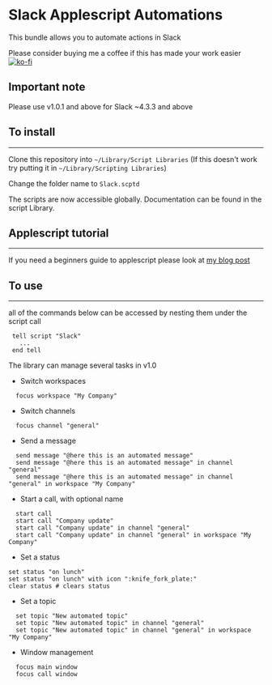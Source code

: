 # Slack Applescript Automations

This bundle allows you to automate actions in Slack

Please consider buying me a coffee if this has made your work easier
[![ko-fi](https://www.ko-fi.com/img/githubbutton_sm.svg)](https://ko-fi.com/C0C31L438)

## Important note

Please use v1.0.1 and above for Slack ~4.3.3 and above

## To install
---
Clone this repository into `~/Library/Script Libraries` (If this doesn't work try putting it in `~/Library/Scripting Libraries`)

Change the folder name to `Slack.scptd`

The scripts are now accessible globally. Documentation can be found in the script Library.

## Applescript tutorial
---

If you need a beginners guide to applescript please look at [my blog post](https://www.samknight.co.uk/2018/12/13/automating-slack-with-applescript.html)

## To use
---

all of the commands below can be accessed by nesting them under the script call

```
 tell script "Slack"
   ...
 end tell
```

The library can manage several tasks in v1.0
- Switch workspaces
```
  focus workspace "My Company"
```
- Switch channels
```
  focus channel "general"
```
- Send a message
```
  send message "@here this is an automated message"
  send message "@here this is an automated message" in channel "general"
  send message "@here this is an automated message" in channel "general" in workspace "My Company"
```
- Start a call, with optional name
```
  start call
  start call "Company update"
  start call "Company update" in channel "general"
  start call "Company update" in channel "general" in workspace "My Company"
```
- Set a status
```
set status "on lunch"
set status "on lunch" with icon ":knife_fork_plate:"
clear status # clears status 
```
- Set a topic
```
  set topic "New automated topic"
  set topic "New automated topic" in channel "general"
  set topic "New automated topic" in channel "general" in workspace "My Company"
```

- Window management
```
  focus main window
  focus call window
```



